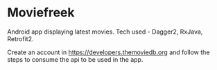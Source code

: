 # Moviefreek
Android app displaying latest movies. Tech used -  Dagger2, RxJava, Retrofit2.         

Create an account in https://developers.themoviedb.org and follow the steps to consume the api to be used in the app. 

